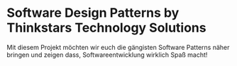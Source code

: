 # Software Design Patterns by Thinkstars Technology Solutions
Mit diesem Projekt möchten wir euch die gängisten Software Patterns näher bringen und zeigen dass, Softwareentwicklung wirklich Spaß macht! 
